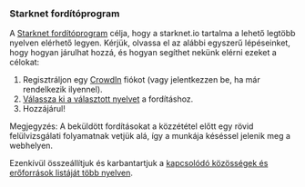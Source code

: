### Starknet fordítóprogram

A [Starknet fordítóprogram](https://starkware.crowdin.com/starknet-web) célja, hogy a starknet.io tartalma a lehető legtöbb nyelven elérhető legyen. Kérjük, olvassa el az alábbi egyszerű lépéseinket, hogy hogyan járulhat hozzá, és hogyan segíthet nekünk elérni ezeket a célokat:

1. Regisztráljon egy [CrowdIn](https://crowdin.com/) fiókot (vagy jelentkezzen be, ha már rendelkezik ilyennel).
2. [Válassza ki a választott nyelvet](https://starkware.crowdin.com/starknet-web) a fordításhoz.
3. Hozzájárul!

Megjegyzés: A beküldött fordításokat a közzététel előtt egy rövid felülvizsgálati folyamatnak vetjük alá, így a munkája késéssel jelenik meg a webhelyen.

Ezenkívül összeállítjuk és karbantartjuk a [kapcsolódó közösségek és erőforrások listáját több nyelven](/en/community/language-resources).